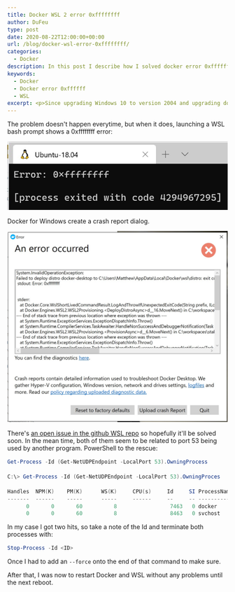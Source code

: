 ```yaml
---
title: Docker WSL 2 error 0xffffffff
author: DuFeu
type: post
date: 2020-08-22T12:00:00+00:00
url: /blog/docker-wsl-error-0xffffffff/
categories:
  - Docker
description: In this post I describe how I solved docker error 0xffffffff when lauching a WSL prompt.
keywords:
  - Docker
  - Docker error 0xffffff
  - WSL
excerpt: <p>Since upgrading Windows 10 to version 2004 and upgrading docker for Windows to use WSL 2 I've been getting a very unhelpful "error 0xffffffff" when launcing a bash prompt.</p><p>I'm sure it will get fixed at some point, but for the mean time it seems something is hogging port 53 and causing conflicts. Thankfully there's some PowerShell to fix it.</p>
---
```


The problem doesn't happen everytime, but when it does, launching a WSL bash prompt shows a 0xffffffff error:

![WSL bash prompt with error 0xffffffff](../../../images/2020/WSL-Port53.jpg "WSL bash prompt with error 0xffffffff")

Docker for Windows create a crash report dialog.

![Docker for Windows with error 0xffffffff](../../../images/2020/Docker-Port53.jpg "Docker for Windows with error 0xffffffff")

There's [an open issue in the github WSL repo](https://github.com/microsoft/WSL/issues/4364) so hopefully it'll be solved soon. In the mean time, both of them seem to be related to port 53 being used by another program. PowerShell to the rescue:

```powershell
Get-Process -Id (Get-NetUDPEndpoint -LocalPort 53).OwningProcess

C:\> Get-Process -Id (Get-NetUDPEndpoint -LocalPort 53).OwningProces

Handles  NPM(K)    PM(K)      WS(K)     CPU(s)     Id     SI ProcessName
-------  ------    -----      -----     ------     --     -- -----------
      0       0       60          8                 7463   0 docker
      0       0       60          8                 8463   0 svchost
```

In my case I got two hits, so take a note of the Id and terminate both processes with:

```powershell
Stop-Process -Id <ID>
```

Once I had to add an `--force` onto the end of that command to make sure.

After that, I was now to restart Docker and WSL without any problems until the next reboot.
